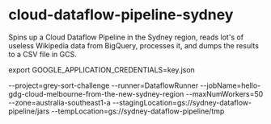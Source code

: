# cloud-dataflow-pipeline-sydney
Spins up a Cloud Dataflow Pipeline in the Sydney region, reads lot's of useless Wikipedia data from BigQuery, processes it, and dumps the results to a CSV file in GCS.

export GOOGLE_APPLICATION_CREDENTIALS=key.json

--project=grey-sort-challenge
--runner=DataflowRunner
--jobName=hello-gdg-cloud-melbourne-from-the-new-sydney-region
--maxNumWorkers=50
--zone=australia-southeast1-a
--stagingLocation=gs://sydney-dataflow-pipeline/jars
--tempLocation=gs://sydney-dataflow-pipeline/tmp
